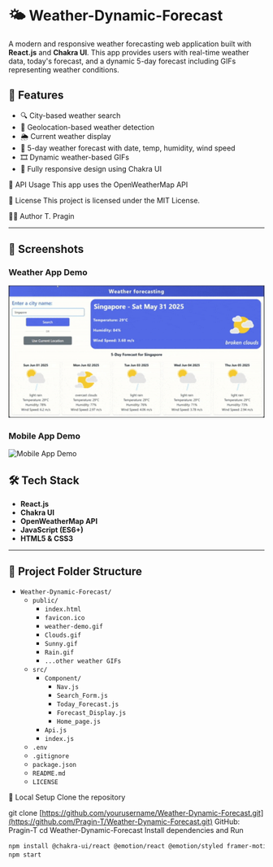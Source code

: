 # 🌤️ Weather-Dynamic-Forecast

A modern and responsive weather forecasting web application built with **React.js** and **Chakra UI**. This app provides users with real-time weather data, today's forecast, and a dynamic 5-day forecast including GIFs representing weather conditions.

## 🚀 Features

- 🔍 City-based weather search
- 📍 Geolocation-based weather detection
- 🌦️ Current weather display
- 📅 5-day weather forecast with date, temp, humidity, wind speed
- 🎞️ Dynamic weather-based GIFs
- 📱 Fully responsive design using Chakra UI

🔐 API Usage
This app uses the OpenWeatherMap API

📄 License
This project is licensed under the MIT License.

🙋‍♂️ Author
T. Pragin

---

## 📸 Screenshots

<h3>Weather App Demo</h3>
<img src="./public/Web-app-Screenshot.gif" alt="Weather App Demo" width="600" />

<h3>Mobile App Demo</h3>
<img src="./public/Mobile-app_screen.gif" alt="Mobile App Demo" width="600" />

## 🛠️ Tech Stack

- **React.js**
- **Chakra UI**
- **OpenWeatherMap API**
- **JavaScript (ES6+)**
- **HTML5 & CSS3**

---
## 📁 Project Folder Structure

- `Weather-Dynamic-Forecast/`
  - `public/`
    - `index.html`
    - `favicon.ico`
    - `weather-demo.gif`
    - `Clouds.gif`
    - `Sunny.gif`
    - `Rain.gif`
    - `...other weather GIFs`
  - `src/`
    - `Component/`
      - `Nav.js`
      - `Search_Form.js`
      - `Today_Forecast.js`
      - `Forecast_Display.js`
      - `Home_page.js`
    - `Api.js`
    - `index.js`
  - `.env`
  - `.gitignore`
  - `package.json`
  - `README.md`
  - `LICENSE`

🧪 Local Setup
Clone the repository

git clone [https://github.com/yourusername/Weather-Dynamic-Forecast.git](https://github.com/Pragin-T/Weather-Dynamic-Forecast.git)
GitHub: Pragin-T
cd Weather-Dynamic-Forecast
Install dependencies and Run

```bash
npm install @chakra-ui/react @emotion/react @emotion/styled framer-motion
npm start







